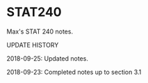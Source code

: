 # STAT240

Max's STAT 240 notes.

UPDATE HISTORY

2018-09-25: Updated notes.

2018-09-23: Completed notes up to section 3.1
